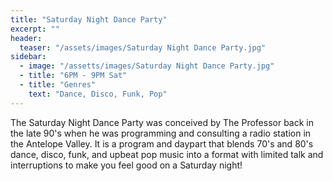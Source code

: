 ```yaml
---
title: "Saturday Night Dance Party"
excerpt: ""
header:
  teaser: "/assets/images/Saturday Night Dance Party.jpg"
sidebar:
  - image: "/assetts/images/Saturday Night Dance Party.jpg"
  - title: "6PM - 9PM Sat"
  - title: "Genres"
    text: "Dance, Disco, Funk, Pop"
---
```


The Saturday Night Dance Party was conceived by The Professor back in the late 90's when he was programming and consulting a radio station in the Antelope Valley. It is a program and daypart that blends 70's and 80's dance, disco, funk, and upbeat pop music into a format with limited talk and interruptions to make you feel good on a Saturday night!
